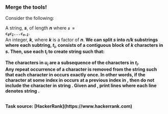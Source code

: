 ### Merge the tools!
Consider the following:

A string, **_s_**, of length **_n_** where **_<code>s = c<sub>0</sub>c<sub>1</sub>...c<sub>n-1</sub></code>_**.<br />
An integer, **_k_**, where **_k_** is a factor of **_n_**.<b />
We can split **_s_** into **_n/k_** substrings where each subtring, **_t<sub>i</sub>_**, consists of a contiguous block of **_k_** characters in **_s_**. Then, use each **_t<sub>i</sub>_** to create string  such that:

The characters in **_u<sub>i</sub>_** are a subsequence of the characters in **_t<sub>i</sub>_**.<br />
Any repeat occurrence of a character is removed from the string such that each character in  occurs exactly once. In other words, if the character at some index  in  occurs at a previous index  in , then do not include the character in string .
Given  and , print  lines where each line  denotes string .

<br />
Task source: [HackerRank](https://www.hackerrank.com)